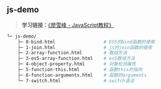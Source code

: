 ## js-demo

> **学习链接：**[《廖雪峰 - JavaScript教程》](http://www.liaoxuefeng.com/wiki/001434446689867b27157e896e74d51a89c25cc8b43bdb3000/)

``` bash
└─ js-demo/
    ├─ 0-bind.html                  # ES5的bind函数的使用
    ├─ 1-join.html                  # js的join函数的使用   
    ├─ 2-array-function.html        # 数组方法
    ├─ 3-es5-array-function.html    # es5数组方法
    ├─ 4-object-property.html       # 对象检测属性
    ├─ 5-function-this.html         # 函数this的指向
    ├─ 6-function-arguments.html    # 函数的arguments
    └─ 7-switch.html                # switch语法
```
